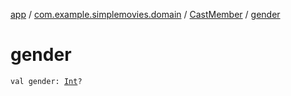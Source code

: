 [app](../../index.md) / [com.example.simplemovies.domain](../index.md) / [CastMember](index.md) / [gender](./gender.md)

# gender

`val gender: `[`Int`](https://kotlinlang.org/api/latest/jvm/stdlib/kotlin/-int/index.html)`?`